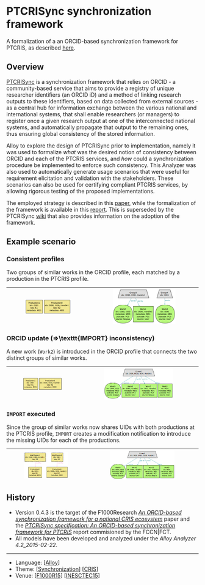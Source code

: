 # PTCRISync synchronization framework

A formalization of a an ORCID-based synchronization framework for PTCRIS, as described [here](https://github.com/fccn/PTCRISync/wiki).

## Overview

[PTCRISync](https://github.com/fccn/PTCRISync/wiki) is a synchronization framework that relies on ORCID - a community-based service that aims to provide a registry of unique researcher identifiers (an ORCID iD) and a method of linking research outputs to these identifiers, based on data collected from external sources - as a central hub for information exchange between the various national and international systems, that shall enable researchers (or managers) to register once a given research output at one of the interconnected national systems, and automatically propagate that output to the remaining ones, thus ensuring global consistency of the stored information.

Alloy to explore the design of PTCRISync prior to implementation, namely it was used to formalize *what* was the desired notion of consistency between ORCID and each of the PTCRIS services, and *how* could a synchronization procedure be implemented to enforce such consistency. This Analyzer was also used to automatically generate usage scenarios that were useful for requirement elicitation and validation with the stakeholders. These scenarios can also be used for certifying compliant PTCRIS services, by allowing rigorous testing of the proposed implementations.

The employed strategy is described in this [paper](http://nmacedo.github.io/pubs.html#f1000r15), while the formalization of the framework is available in this [report](http://nmacedo.github.io/pubs.html#inesctec15). This is superseded by the PTCRISync [wiki](https://github.com/fccn/PTCRISync/wiki) that also provides information on the adoption of the framework.

## Example scenario

### Consistent profiles
Two groups of similar works in the ORCID profile, each matched by a production in the PTCRIS profile.

|  <img src="Resources/images/imported_s6_p0.png" alt="S6 P0" width="60%" align="middle"/> | <img src="Resources/images/imported_s6_o0.png" alt="S6 O0" width="60%" align="middle"/> |
| --- | --- |

### ORCID update ($\Rightarrow$\texttt{IMPORT} inconsistency)
A new work (`Work2`) is introduced in the ORCID profile that connects the two distinct groups of similar works.

|  <img src="Resources/images/imported_s6_p0.png" alt="S6 P0" width="60%" align="middle"/> | <img src="Resources/images/imported_s6_o1.png" alt="S6 O1" width="60%" align="middle"/> |
| --- | --- |

### `IMPORT` executed
Since the group of similar works now shares UIDs with both productions at the PTCRIS profile, `IMPORT` creates a modification notification to introduce the missing UIDs for each of the productions.

|  <img src="Resources/images/imported_s6_p1.png" alt="S6 P1" width="60%" align="middle"/> | <img src="Resources/images/imported_s6_o1.png" alt="S6 O1" width="60%" align="middle"/> |
| --- | --- |

## History

* Version 0.4.3 is the target of the F1000Research *[An ORCID-based synchronization framework for a national CRIS ecosystem](http://nmacedo.github.io/pubs.html#f1000r15)* paper and the *[PTCRISync specification: An ORCID-based synchronization framework for PTCRIS](http://nmacedo.github.io/pubs.html#inesctec15)* report commisioned by the FCCN|FCT.
* All models have been developed and analyzed under the *Alloy Analyzer 4.2_2015-02-22*.

---

* Language: [[Alloy](https://github.com/nmacedo/MSV/wiki/By-Language#alloy)]
* Theme: [[Synchronization](https://github.com/nmacedo/MSV/wiki/By-Theme#synchronization)] [[CRIS](https://github.com/nmacedo/MSV/wiki/By-Theme#cris)]
* Venue: [[F1000R15](https://github.com/nmacedo/MSV/wiki/By-Venue#f1000r15)] [[INESCTEC15](https://github.com/nmacedo/MSV/wiki/By-Venue#inesctec15)]
